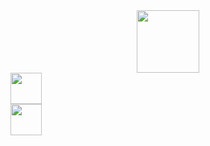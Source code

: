 <div id="header" align="center">
  <img src="https://media.giphy.com/media/Qc0BxWM9TxljvJug2x/giphy.gif" width="100"/>
</div>



<div id="badges">
  <a href="https://t.me/drunya58">
   <img src="https://cdn-icons-png.flaticon.com/512/739/739260.png" width="50"/>
  </a>
</div>

<div id="badges">
  <a href="https://vk.com/andrew_puhov">
   <img src="https://cdn-icons-png.flaticon.com/512/2111/2111828.png" width="50"/>
  </a>
</div>

<!--
**DpaNniK/DpaNniK** is a ✨ _special_ ✨ repository because its `README.md` (this file) appears on your GitHub profile.

Here are some ideas to get you started:

- 🔭 I’m currently working on ...
- 🌱 I’m currently learning ...
- 👯 I’m looking to collaborate on ...
- 🤔 I’m looking for help with ...
- 💬 Ask me about ...
- 📫 How to reach me: ...
- 😄 Pronouns: ...
- ⚡ Fun fact: ...
-->

